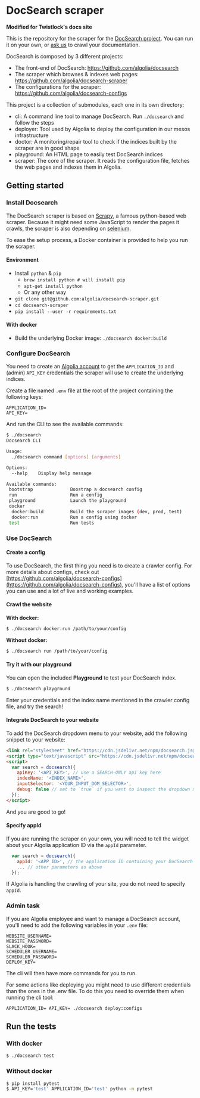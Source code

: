 # DocSearch scraper

**Modified for Twistlock's docs site**

This is the repository for the scraper for the [DocSearch project](https://community.algolia.com/docsearch/). You can run it on your own, or [ask us](https://community.algolia.com/docsearch/) to crawl your documentation.

DocSearch is composed by 3 different projects:
* The front-end of DocSearch: https://github.com/algolia/docsearch
* The scraper which browses & indexes web pages: https://github.com/algolia/docsearch-scraper
* The configurations for the scraper: https://github.com/algolia/docsearch-configs

This project is a collection of submodules, each one in its own directory:
* cli: A command line tool to manage DocSearch. Run `./docsearch` and follow the steps
* deployer: Tool used by Algolia to deploy the configuration in our mesos infrastructure
* doctor: A monitoring/repair tool to check if the indices built by the scraper are in good shape
* playground: An HTML page to easily test DocSearch indices
* scraper: The core of the scraper. It reads the configuration file, fetches the web pages and indexes them in Algolia.

## Getting started

### Install Docsearch

The DocSearch scraper is based on [Scrapy](https://scrapy.org), a famous python-based web scraper. Because it might need some JavaScript to render the pages it crawls, the scraper is also depending on [selenium](http://www.seleniumhq.org).

To ease the setup process, a Docker container is provided to help you run the scraper.

#### Environment

- Install `python` & `pip`
  - `brew install python # will install pip`
  - `apt-get install python`
  - Or any other way
- `git clone git@github.com:algolia/docsearch-scraper.git`
- `cd docsearch-scraper`
- `pip install --user -r requirements.txt`

#### With docker

- Build the underlying Docker image: `./docsearch docker:build`

### Configure DocSearch

You need to create an [Algolia account](https://www.algolia.com/users/sign_up) to get the `APPLICATION_ID` and (admin) `API_KEY` credentials the scraper will use to create the underlying indices.

Create a file named `.env` file at the root of the project containing the following keys:

```
APPLICATION_ID=
API_KEY=
```

And run the CLI to see the available commands:

```sh
$ ./docsearch
Docsearch CLI

Usage:
  ./docsearch command [options] [arguments]

Options:
  --help    Display help message

Available commands:
 bootstrap              Boostrap a docsearch config
 run                    Run a config
 playground             Launch the playground
 docker
  docker:build          Build the scraper images (dev, prod, test)
  docker:run            Run a config using docker
 test                   Run tests
```

### Use DocSearch

#### Create a config

To use DocSearch, the first thing you need is to create a crawler config. For more details about configs, check out [https://github.com/algolia/docsearch-configs](https://github.com/algolia/docsearch-configs), you'll have a list of options you can use and a lot of live and working examples.

#### Crawl the website

**With docker:**

```sh
$ ./docsearch docker:run /path/to/your/config
```

**Without docker:**

```sh
$ ./docsearch run /path/to/your/config
```

#### Try it with our playground

You can open the included **Playground** to test your DocSearch index.

```sh
$ ./docsearch playground
```

Enter your credentials and the index name mentioned in the crawler config file, and try the search!

#### Integrate DocSearch to your website

To add the DocSearch dropdown menu to your website, add the following snippet to your website:

```html
<link rel="stylesheet" href="https://cdn.jsdelivr.net/npm/docsearch.js@2/dist/cdn/docsearch.min.css" />
<script type="text/javascript" src="https://cdn.jsdelivr.net/npm/docsearch.js@2/dist/cdn/docsearch.min.js"></script>
<script>
  var search = docsearch({
    apiKey: '<API_KEY>', // use a SEARCH-ONLY api key here
    indexName: '<INDEX_NAME>',
    inputSelector: '<YOUR_INPUT_DOM_SELECTOR>',
    debug: false // set to `true` if you want to inspect the dropdown menu's CSS
  });
</script>
```

And you are good to go!

#### Specify appId

If you are running the scraper on your own, you will need to tell the widget about your Algolia application ID via the `appId` parameter.

```javascript
  var search = docsearch({
    appId: '<APP_ID>', // the application ID containing your DocSearch data
    ... // other parameters as above
  });
```

If Algolia is handling the crawling of your site, you do not need to specify `appId`.

### Admin task

If you are Algolia employee and want to manage a DocSearch account,
you'll need to add the following variables in your `.env` file:

```
WEBSITE_USERNAME=
WEBSITE_PASSWORD=
SLACK_HOOK=
SCHEDULER_USERNAME=
SCHEDULER_PASSWORD=
DEPLOY_KEY=
```

The cli will then have more commands for you to run.

For some actions like deploying you might need to use different credentials than the ones in the .env file.
To do this you need to override them when running the cli tool:

```
APPLICATION_ID= API_KEY= ./docsearch deploy:configs
```

## Run the tests

### With docker

```sh
$ ./docsearch test
```

### Without docker

```sh
$ pip install pytest 
$ API_KEY='test' APPLICATION_ID='test' python -m pytest
```
